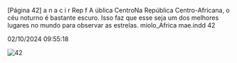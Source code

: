 [Página 42]
a
n
a
c
i
r
Rep
f
A
ública CentroNa República Centro-Africana, o céu
noturno é bastante escuro. Isso faz que
esse seja um dos melhores lugares no
mundo para observar as estrelas.
miolo_Africa mae.indd 42

02/10/2024 09:55:18

![42](./img/page_42-01.jpg)
